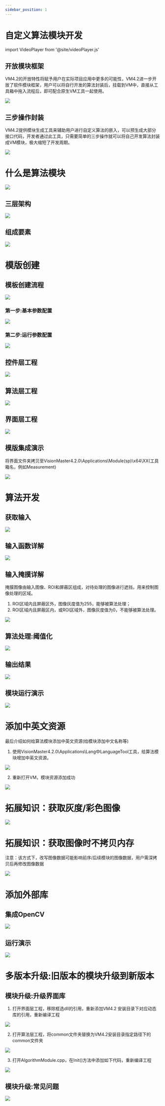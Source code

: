 ```yaml
---
sidebar_position: 1
---
```


# 自定义算法模块开发

import VideoPlayer from '@site/videoPlayer.js'

<VideoPlayer src="https://xian-vforum.oss-cn-hangzhou.aliyuncs.com/2022-07-19_4lZDUsiEy2_%E8%87%AA%E5%AE%9A%E4%B9%89%E7%AE%97%E6%B3%95%E6%A8%A1%E5%9D%97%E5%BC%80%E5%8F%91_x264.mp4"/>

## 开放模块框架

VM4.2的开放特性将赋予用户在实际项目应用中更多的可能性，VM4.2进一步开放了软件模块框架，用户可以将自行开发的算法封装后，挂载到VM中，直接从工具箱中拖入流程后，即可配合原生VM工具一起使用。

![](image.png)

## 三步操作封装

VM4.2提供模块生成工具来辅助用户进行自定义算法的嵌入，可以预生成大部分接口代码，开发者通过此工具，只需要简单的三步操作就可以将自己开发算法封装成VM模块，极大缩短了开发周期。

![](image-1.png)

# 什么是算法模块

![](image-2.png)

## 三层架构

![](image-3.png)

## 组成要素

![](image-4.png)

# 模版创建

## 模板创建流程

![](image-5.png)

### 第一步:基本参数配置

![](image-6.png)

### 第二步:运行参数配置

![](image-7.png)

## 控件层工程

![](image-8.png)

## 算法层工程

![](image-9.png)

## 界面层工程

![](image-10.png)

## 模版集成演示

将界面文件夹拷贝至VisionMaster4.2.0\Applications\Module(sp)\x64\XX(工具箱名，例如Measurement)

![](image-11.png)

# 算法开发

## 获取输入

![](image-12.png)

## 输入函数详解

![](image-13.png)

## 输入掩摸详解

掩膜图像由输入图像、ROI和屏蔽区组成，对待处理的图像进行遮挡，用来控制图像处理的区域。
1. ROI区域内且屏蔽区外，图像灰度值为255，能够被算法处理；
2. ROI区域内且屏蔽区内，或ROI区域外，图像灰度值为0，不能够被算法处理。

![](image-14.png)

## 算法处理:阈值化

![](image-15.png)

## 输出结果

![](image-16.png)

## 模块运行演示

![](image-17.png)

# 添加中英文资源

最后介绍如何给算法模块添加中英文资源(给模块添加中文名称等)

1. 使用VisionMaster4.2.0\Applications\Lang中LanguageTool工具，给算法模块增加中英文资源。

![](image-18.png)

2. 重新打开VM，模块资源添加成功

![](image-19.png)

# 拓展知识：获取灰度/彩色图像

![](image-20.png)

# 拓展知识：获取图像时不拷贝内存

注意：该方式下，改写图像数据可能影响前序/后续模块的图像数据，用户需深拷贝后再修改图像数据

![](image-21.png)

# 添加外部库

## 集成OpenCV

![](image-22.png)

## 运行演示

![](image-23.png)

# 多版本升级:旧版本的模块升级到新版本

## 模块升级:升级界面库

1. 打开界面层工程，移除框选dll的引用，重新添加VM4.2 安装目录下对应动态库的引用，重新编译工程

![](image-24.png)

2. 打开算法层工程，将common文件夹替换为VM4.2安装目录指定路径下的common文件夹

![](image-25.png)

3. 打开AlgorithmModule.cpp，在Init()方法中添加如下代码，重新编译工程

![](image-26.png)

## 模块升级:常见问题

![](image-27.png)








